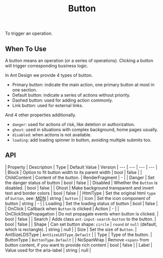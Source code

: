﻿---
category: Components
type: General
title: Button
cover: https://gw.alipayobjects.com/zos/alicdn/fNUKzY1sk/Button.svg
---

To trigger an operation.

## When To Use

A button means an operation (or a series of operations). Clicking a button will trigger corresponding business logic.

In Ant Design we provide 4 types of button.

- Primary button: indicate the main action, one primary button at most in one section.
- Default button: indicate a series of actions without priority.
- Dashed button: used for adding action commonly.
- Link button: used for external links.

And 4 other properties additionally.

- `danger`: used for actions of risk, like deletion or authorization.
- `ghost`: used in situations with complex background, home pages usually.
- `disabled`: when actions is not available.
- `loading`: add loading spinner in button, avoiding multiple submits too.

## API



| Property | Description | Type | Default Value | Version 
| --- | --- | --- | --- |
| Block | Option to fit button width to its parent width         | bool    | false         | 
| ChildContent | Content of the button.   | RenderFragment    | -         |
| Danger | Set the danger status of button | bool    | false         | 
| Disabled | Whether the `Button` is disabled.         | bool    | false     |
| Ghost | Make background transparent and invert text and border colors | bool    | false         | 
| HtmlType | Set the original html `type` of `button`, see: [MDN]('https://developer.mozilla.org/en-US/docs/Web/HTML/Element/button#attr-type')         | string    | `button` |
| Icon | Set the icon component of button | string | -         | 
| Loading | Set the loading status of button        | bool    | false         | 
| OnClick | Callback when `Button` is clicked          | Action    | -         |
| OnClickStopPropagation | Do not propagate events when button is clicked. | bool    | false    |
| Search | Adds class `ant-input-search-button` to the button.   | bool | false         |
| Shape | Can set button shape: `circle` &#124; `round` or `null` (default, which is rectangle).    | string    | null |
| Size | Set the size of `Button`.         | AntSizeLDSType    | `AntSizeLDSType.Default`         | 
| Type | Type of the button.         | ButtonType | `ButtonType.Default` |
| NoSpanWrap | Remove `<span>` from button content, if you want to provide rich content        | bool | false |
| Label | Value used for the aria-label        | string | null |

